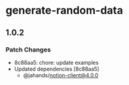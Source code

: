 # generate-random-data

## 1.0.2

### Patch Changes

- 8c88aa5: chore: update examples
- Updated dependencies [8c88aa5]
  - @jahands/notion-client@4.0.0
